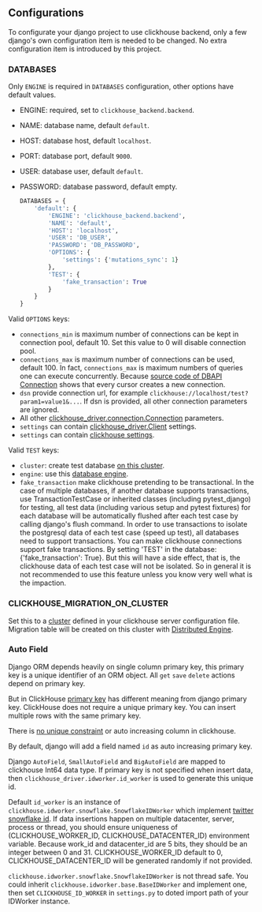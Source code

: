 Configurations
---

To configurate your django project to use clickhouse backend, only a few django's own configuration item is needed to be changed.
No extra configuration item is introduced by this project.

### DATABASES

Only `ENGINE` is required in `DATABASES` configuration, other options have default values.

- ENGINE: required, set to `clickhouse_backend.backend`.
- NAME: database name, default `default`.
- HOST: database host, default `localhost`.
- PORT: database port, default `9000`.
- USER: database user, default `default`.
- PASSWORD: database password, default empty.

  ```python
  DATABASES = {
      'default': {
          'ENGINE': 'clickhouse_backend.backend',
          'NAME': 'default',
          'HOST': 'localhost',
          'USER': 'DB_USER',
          'PASSWORD': 'DB_PASSWORD',
          'OPTIONS': {
              'settings': {'mutations_sync': 1}
          },
          'TEST': {
              'fake_transaction': True
          }
      }
  }
  ```

Valid `OPTIONS` keys:

- `connections_min` is maximum number of connections can be kept in connection pool, default 10. Set this value to 0 will disable connection pool.
- `connections_max` is maximum number of connections can be used, default 100. In fact, `connections_max` is maximum numbers of queries one can execute concurrently.
Because [source code of DBAPI Connection](https://github.com/mymarilyn/clickhouse-driver/blob/0.2.5/clickhouse_driver/dbapi/connection.py#L46) shows that every cursor creates a new connection.
- `dsn` provide connection url, for example `clickhouse://localhost/test?param1=value1&...`. If dsn is provided, all other connection parameters are ignored.
- All other [clickhouse_driver.connection.Connection](https://clickhouse-driver.readthedocs.io/en/latest/api.html#connection) parameters.
- `settings` can contain [clickhouse_driver.Client](https://clickhouse-driver.readthedocs.io/en/latest/api.html?highlight=client#clickhouse_driver.Client) settings.
- `settings` can contain [clickhouse settings](https://clickhouse.com/docs/en/operations/settings/settings).

Valid `TEST` keys:

- `cluster`: create test database [on this cluster](https://clickhouse.com/docs/en/sql-reference/statements/create/database#on-cluster).
- `engine`: use this [database engine](https://clickhouse.com/docs/en/sql-reference/statements/create/database#engine).
- `fake_transaction` make clickhouse pretending to be transactional.
  In the case of multiple databases, if another database supports transactions, use TransactionTestCase or inherited classes (including pytest_django) for testing, all test data (including various setup and pytest fixtures) for each database will be automatically flushed after each test case by calling django's flush command.
  In order to use transactions to isolate the postgresql data of each test case (speed up test), all databases need to support transactions. You can make clickhouse connections support fake transactions. By setting 'TEST' in the database: {'fake_transaction': True}.
  But this will have a side effect, that is, the clickhouse data of each test case will not be isolated. So in general it is not recommended to use this feature unless you know very well what is the impaction.


### CLICKHOUSE_MIGRATION_ON_CLUSTER

Set this to a [cluster](https://clickhouse.com/docs/en/engines/table-engines/special/distributed#distributed-clusters) defined in your clickhouse server configuration file.
Migration table will be created on this cluster with [Distributed Engine](https://clickhouse.com/docs/en/engines/table-engines/special/distributed).


### Auto Field

Django ORM depends heavily on single column primary key, this primary key is a unique identifier of an ORM object.
All `get` `save` `delete` actions depend on primary key.

But in ClickHouse [primary key](https://clickhouse.com/docs/en/engines/table-engines/mergetree-family/mergetree#primary-keys-and-indexes-in-queries) has different meaning from django primary key. ClickHouse does not require a unique primary key. You can insert multiple rows with the same primary key.

There is [no unique constraint](https://github.com/ClickHouse/ClickHouse/issues/3386#issuecomment-429874647) or auto increasing column in clickhouse.

By default, django will add a field named `id` as auto increasing primary key.

Django `AutoField`, `SmallAutoField` and `BigAutoField` are mapped to clickhouse Int64 data type. If primary key is not specified when insert data, then `clickhouse_driver.idworker.id_worker` is used to generate this unique id.

Default `id_worker` is an instance of `clickhouse.idworker.snowflake.SnowflakeIDWorker` which implement [twitter snowflake id](https://en.wikipedia.org/wiki/Snowflake_ID).
If data insertions happen on multiple datacenter, server, process or thread, you should ensure uniqueness of (CLICKHOUSE_WORKER_ID, CLICKHOUSE_DATACENTER_ID) environment variable.
Because work_id and datacenter_id are 5 bits, they should be an integer between 0 and 31. CLICKHOUSE_WORKER_ID default to 0, CLICKHOUSE_DATACENTER_ID will be generated randomly if not provided.

`clickhouse.idworker.snowflake.SnowflakeIDWorker` is not thread safe. You could inherit `clickhouse.idworker.base.BaseIDWorker` and implement one, then set `CLICKHOUSE_ID_WORKER` in `settings.py` to doted import path of your IDWorker instance.
